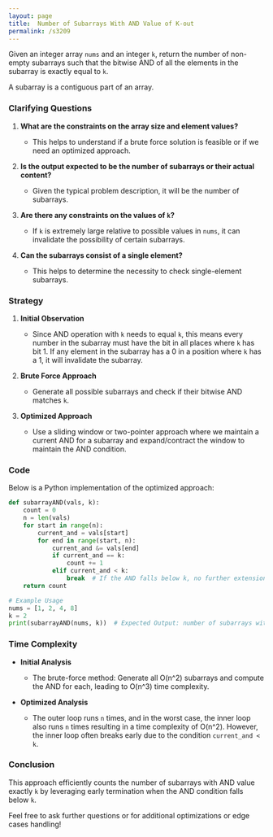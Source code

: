 ```yaml
---
layout: page
title:  Number of Subarrays With AND Value of K-out
permalink: /s3209
---
```

Given an integer array `nums` and an integer `k`, return the number of non-empty subarrays such that the bitwise AND of all the elements in the subarray is exactly equal to `k`.

A subarray is a contiguous part of an array.

### Clarifying Questions
1. **What are the constraints on the array size and element values?**
   - This helps to understand if a brute force solution is feasible or if we need an optimized approach.

2. **Is the output expected to be the number of subarrays or their actual content?**
   - Given the typical problem description, it will be the number of subarrays.

3. **Are there any constraints on the values of `k`?**
   - If `k` is extremely large relative to possible values in `nums`, it can invalidate the possibility of certain subarrays.

4. **Can the subarrays consist of a single element?**
   - This helps to determine the necessity to check single-element subarrays.

### Strategy
1. **Initial Observation**
   - Since AND operation with `k` needs to equal `k`, this means every number in the subarray must have the bit in all places where `k` has bit 1. If any element in the subarray has a 0 in a position where `k` has a 1, it will invalidate the subarray.

2. **Brute Force Approach**
   - Generate all possible subarrays and check if their bitwise AND matches `k`.

3. **Optimized Approach**
   - Use a sliding window or two-pointer approach where we maintain a current AND for a subarray and expand/contract the window to maintain the AND condition.

### Code
Below is a Python implementation of the optimized approach:

```python
def subarrayAND(vals, k):
    count = 0
    n = len(vals)
    for start in range(n):
        current_and = vals[start]
        for end in range(start, n):
            current_and &= vals[end]
            if current_and == k:
                count += 1
            elif current_and < k:
                break  # If the AND falls below k, no further extension will work
    return count

# Example Usage
nums = [1, 2, 4, 8]
k = 2
print(subarrayAND(nums, k))  # Expected Output: number of subarrays with AND = k
```

### Time Complexity
- **Initial Analysis**
   - The brute-force method: Generate all O(n^2) subarrays and compute the AND for each, leading to O(n^3) time complexity.

- **Optimized Analysis**
   - The outer loop runs `n` times, and in the worst case, the inner loop also runs `n` times resulting in a time complexity of O(n^2). However, the inner loop often breaks early due to the condition `current_and < k`.

### Conclusion
This approach efficiently counts the number of subarrays with AND value exactly `k` by leveraging early termination when the AND condition falls below `k`.

Feel free to ask further questions or for additional optimizations or edge cases handling!
